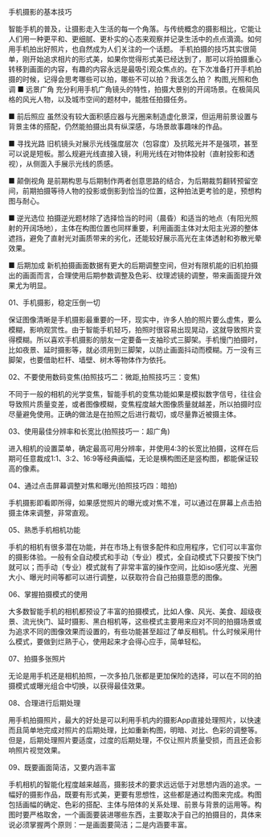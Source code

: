 手机摄影的基本技巧

智能手机的普及，让摄影走入生活的每一个角落。与传统概念的摄影相比，它能让人们用一种更平和、更细腻、更朴实的心态来观察并记录生活中的点点滴滴。如何用手机拍出好照片，也自然成为人们关注的一个话题。
手机拍摄的技巧其实很简单，刚开始追求相片的形式美，如果你觉得形式美已经达到了，那可以将拍摄重心转移到画面的内容，有趣的内容永远是最吸引观众焦点的。在下次准备打开手机拍摄的时候，记得会思考哪些可以拍，哪些不可以拍？我该怎么拍？
构图,光照和色调
■ 远景广角
充分利用手机广角镜头的特性，拍摄大景别的开阔场景。在极简风格的风光人物，以及城市空间的题材中，能胜任拍摄任务。



■ 前后照应
虽然没有较大面积感应器与光圈来制造虚化景深，但运用前景设置与背景主体的搭配，仍然能拍摄出具有纵深感，与场景故事趣味的作品。



■ 寻找光路
旧机镜头对展示光线强度层次（包容度）及抗眩光并不是强项，甚至可以说是短板。那么规避光线直接入镜，利用光线在对物体投射（直射投影和透视），从侧面入手展示光线的质感。



■ 颠倒视角
是前期构思与后期制作两者创意思路的结合，为后期裁剪翻转预留空间，前期拍摄等待人物的投影或倒影到恰当的位置，这种拍法更考验的是，预想构图与耐心。



■ 逆光选位
拍摄逆光题材除了选择恰当的时间（晨昏）和适当的地点（有阳光照射的开阔场地），主体在构图位置也同样重要，利用画面主体对太阳主光源的整体遮挡，避免了直射光对画质带来的劣化，还能较好展示高光在主体透射和弥散光晕效果。



■ 后期加成
新机拍摄画面数据有更大的后期调整空间，但对有限机能的旧机拍摄出的画面而言，合理使用后期参数调整及色彩、纹理滤镜的调整，带来画面提升效果尤为明显。



01、手机摄影，稳定压倒一切

保证图像清晰是手机摄影最重要的一环，现实中，许多人拍的照片要么虚焦，要么模糊，影响观赏性。由于智能手机轻巧，拍照时很容易出现晃动，这就导致照片变得模糊。所以喜欢手机摄影的朋友一定要备一支袖珍式三脚架。手机慢门拍摄时，比如夜景、延时摄影等，就必须用到三脚架，以防止画面抖动而模糊。万一没有三脚架，也要借助栏杆、墙壁、树木等物体作为依托。


02、不要使用数码变焦(拍照技巧二：微距,拍照技巧三：变焦)

不同于一般的相机的光学变焦，智能手机的变焦功能如果是模拟数字信号，往往会导致照片质量变差，或者图像模糊，变焦程度越大图像质量就越差，所以拍摄时应尽量避免使用。正确的做法是在拍照之后进行裁切，或尽量靠近被摄主体。



03、使用最佳分辨率和长宽比(拍照技巧一：超广角)

进入相机的设置菜单，确定最高可用分辨率，并使用4∶3的长宽比拍摄，这样在后期可任意裁成1∶1、3∶2、16∶9等经典画幅，无论是横构图还是竖构图，都能保证较高的像素。


04、通过点击屏幕调整对焦和曝光(拍照技巧四：暗拍)

手机摄影即看即所得，如果感觉照片的曝光或对焦不准，可以通过在屏幕上点击拍摄主体来调整，非常直观。


05、熟悉手机相机功能

手机的相机有很多潜在功能，并在市场上有很多配件和应用程序，它们可以丰富你的摄影体验。一般有全自动模式和手动（专业）模式，全自动模式下只要按下快门就可以；而手动（专业）模式就有了非常丰富的操作空间，比如iso感光度、光圈大小、曝光时间等都可以进行调整，以获取符合自己拍摄意愿的图像。


06、掌握拍摄模式的使用

大多数智能手机的相机都预设了丰富的拍摄模式，比如人像、风光、美食、超级夜景、流光快门、延时摄影、黑白相机等，这些模式主要用来应对不同的拍摄场景或为追求不同的图像效果而设置的，有些功能甚至超过了单反相机。什么时候采用什么模式，要做到烂熟于心，使用起来才会得心应手，简单轻松。


07、拍摄多张照片

无论是用手机还是相机拍照，一次多拍几张都是更加保险的选择，可以在不同的拍摄模式或曝光组合中切换，以获得最佳效果。　


08、合理进行后期处理

用手机拍摄照片，最大的好处是可以利用手机内的摄影App直接处理照片，以快速而且简单地完成对照片的后期处理，比如重新构图，明暗、对比、色彩的调整等。但是，后期处理照片要适度，过度的后期处理，不仅让照片质量受损，而且还会影响照片视觉效果。



09、既要画面简洁，又要内涵丰富

手机相机的智能化程度越来越高，摄影技术的要求远远低于对思想内涵的追求。一幅好的摄影作品，既要有形式美，更要有思想性，这些都是通过构图来完成。构图包括画幅的确定、色彩的搭配、主体与陪体的关系处理、前景与背景的运用等。构图时要严格取舍，一个画面要装进哪些东西，主要取决于自己的拍摄目的，具体来说必须掌握两个原则：一是画面要简洁；二是内涵要丰富。




